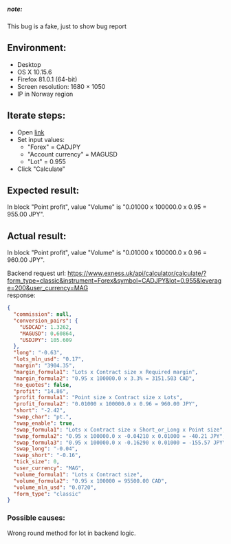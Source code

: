 ##### note:  
This bug is a fake, just to show bug report  
  
## Environment:  
- Desktop  
- OS X 10.15.6  
- Firefox 81.0.1 (64-bit)  
- Screen resolution: 1680 × 1050  
- IP in Norway region  
  
## Iterate steps:  
- Open [link](https://www.******.uk/tools/calculator/)  
- Set input values:  
  - "Forex" = CADJPY  
  - "Account currency" = MAGUSD  
  - "Lot" = 0.955  
- Click "Calculate"  
  
## Expected result:  
In block "Point profit", value "Volume" is "0.01000 x 100000.0 x 0.95 = 955.00 JPY".  
  
## Actual result:  
In block "Point profit", value "Volume" is "0.01000 x 100000.0 x 0.96 = 960.00 JPY".  
  
Backend request url: https://www.exness.uk/api/calculator/calculate/?form_type=classic&instrument=Forex&symbol=CADJPY&lot=0.955&leverage=200&user_currency=MAG  
response:  
```json  
{  
  "commission": null,  
  "conversion_pairs": {  
    "USDCAD": 1.3262,  
    "MAGUSD": 0.60864,  
    "USDJPY": 105.609  
  },  
  "long": "-0.63",  
  "lots_mln_usd": "0.17",  
  "margin": "3904.35",  
  "margin_formula1": "Lots x Contract size x Required margin",  
  "margin_formula2": "0.95 x 100000.0 x 3.3% = 3151.503 CAD",  
  "no_quotes": false,  
  "profit": "14.86",  
  "profit_formula1": "Point size x Contract size x Lots",  
  "profit_formula2": "0.01000 x 100000.0 x 0.96 = 960.00 JPY",  
  "short": "-2.42",  
  "swap_char": "pt.",  
  "swap_enable": true,  
  "swap_formula1": "Lots x Contract size x Short_or_Long x Point size",  
  "swap_formula2": "0.95 x 100000.0 x -0.04210 x 0.01000 = -40.21 JPY",  
  "swap_formula3": "0.95 x 100000.0 x -0.16290 x 0.01000 = -155.57 JPY",  
  "swap_long": "-0.04",  
  "swap_short": "-0.16",  
  "tick_size": 0,  
  "user_currency": "MAG",  
  "volume_formula1": "Lots x Contract size",  
  "volume_formula2": "0.95 x 100000 = 95500.00 CAD",  
  "volume_mln_usd": "0.0720",  
  "form_type": "classic"  
}  
```  
  
### Possible causes:  
Wrong round method for lot in backend logic.  
